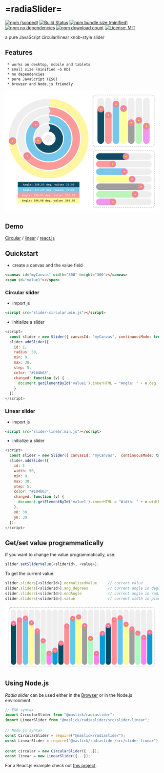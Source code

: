 # =radiaSlider=
[![npm (scoped)](https://img.shields.io/npm/v/@maslick/radiaslider.svg)](https://www.npmjs.com/package/@maslick/radiaslider)
[![Build Status](https://travis-ci.org/maslick/radiaSlider.svg?branch=master)](https://travis-ci.org/maslick/radiaSlider)
[![npm bundle size (minified)](https://img.shields.io/badge/minified-5Kb-green.svg)](https://www.npmjs.com/package/@maslick/radiaslider)
[![npm no dependencies](https://img.shields.io/badge/dependencies-none-green.svg)](https://www.npmjs.com/package/@maslick/radiaslider)
[![npm download count](https://img.shields.io/npm/dt/@maslick/radiaslider.svg)](https://npmcharts.com/compare/@maslick/radiaslider?minimal=true)
[![License: MIT](https://img.shields.io/badge/License-MIT-blue.svg)](https://opensource.org/licenses/MIT)

a pure JavaScript circular/linear knob-style slider

## Features

```
 * works on desktop, mobile and tablets
 * small size (minified ~5 Kb)
 * no dependencies
 * pure JavaScript (ES6)
 * browser and Node.js friendly
```

[![screenshot](img/radiaslider.png?raw=true "radiaSlider circular")](https://maslick.github.io/radiaSlider/demo/circular.html)


## Demo

[Circular](https://maslick.github.io/radiaSlider/demo/circular.html) / [linear](https://maslick.github.io/radiaSlider/demo/linear.html) / [react.js](https://maslick.github.io/react-radiaslider/demo/)


## Quickstart

- create a canvas and the value field
```html
<canvas id="myCanvas" width="300" height="300"></canvas>
<span id="value1"></span>
```
### Circular slider

- import js
```html
<script src="slider-circular.min.js"></script>
```
 - initialize a slider
```js
<script>
  const slider = new Slider({ canvasId: "myCanvas", continuousMode: true, x0: 150, y0: 150, readOnly: false });
  slider.addSlider({
    id: 1,
    radius: 50,
    min: 0,
    max: 30,
    step: 5,
    color: "#104b63",
    changed: function (v) {
      document.getElementById('value1').innerHTML = "Angle: " + v.deg + " deg, value: " + v.value;
    }
  });
</script>
```

### Linear slider

- import js
```html
<script src="slider-linear.min.js"></script>
```
 - initialize a slider
```js
<script>
  const slider = new Slider({ canvasId: "myCanvas",  continuousMode: true,  vertical: false });
  slider.addSlider({
    id: 1
    width: 50,
    min: 0,
    max: 30,
    step: 5,
    color: "#104b63",
    changed: function (v) {
      document.getElementById('value1').innerHTML = "Width: " + v.width + " px, value: " + v.value;
    },
    x0: 30,
    y0: 30
  });
</script>
```

## Get/set value programmatically

If you want to change the value programmatically, use:
```js
slider.setSliderValue(<sliderId>, <value>);
```

To get the current value:
```js
slider.sliders[<sliderId>].normalizedValue     // current value
slider.sliders[<sliderId>].ang_degrees         // current angle in degrees (circular only)
slider.sliders[<sliderId>].endAngle            // current angle in radians (circular only)
slider.sliders[<sliderId>].value               // current width in pixels  (linear only)
```

![alt tag](img/screenshot1.png?raw=true "radioSlider karandashi")

## Using Node.js
*Radia slider* can be used either in the [Browser](https://github.com/maslick/radiaSlider/tree/master/dist) or in the Node.js environment.

```js
// ES6 syntax
import CircularSlider from "@maslick/radiaslider";
import LinearSlider from "@maslick/radiaslider/src/slider-linear";

// Node.js syntax
const CircularSlider = require("@maslick/radiaslider");
const LinearSlider = require("@maslick/radiaslider/src/slider-linear");

const circular = new CircularSlider({...});
const linear = new LinearSlider({...});
```

For a React.js example check out [this project](https://github.com/maslick/react-radiaslider).
